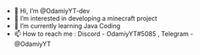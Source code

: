 - 👋 Hi, I’m @OdamiyYT-dev
- 👀 I’m interested in developing a minecraft project
- 🌱 I’m currently learning Java Coding
- 📫 How to reach me : Discord - OdamiyYT#5085 , Telegram - @OdamiyYT

<!---
OdamiyYT-dev/OdamiyYT-dev is a ✨ special ✨ repository because its `README.md` (this file) appears on your GitHub profile.
You can click the Preview link to take a look at your changes.
--->

